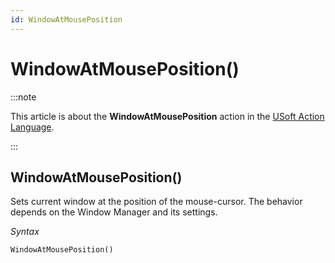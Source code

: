 ```yaml
---
id: WindowAtMousePosition
---
```


# WindowAtMousePosition()




:::note

This article is about the **WindowAtMousePosition** action in the [USoft Action Language](/Task_flow/Action_Language_reference/USoft_Action_Language.md).

:::

## **WindowAtMousePosition()**

Sets current window at the position of the mouse-cursor. The behavior depends on the Window Manager and its settings.

*Syntax*

```
WindowAtMousePosition()
```

 
